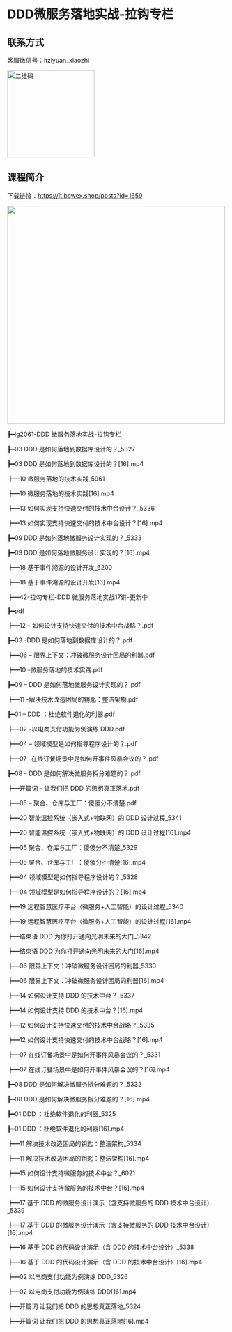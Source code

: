 # DDD微服务落地实战-拉钩专栏

## 联系方式

客服微信号：itziyuan_xiaozhi

<img src="https://ziyuanyun.oss-cn-guangzhou.aliyuncs.com/common/20240614073449/666b82192834a.jpg" width="200" height="200" alt="二维码">

## 课程简介

下载链接：https://it.bcwex.shop/posts?id=1659

<img src="https://ziyuanyun.oss-cn-guangzhou.aliyuncs.com/yun/20240515183501/66448fd5ad227.jpg" width="500" alt="">

  ┣━lg2061-DDD 微服务落地实战-拉钩专栏

 ┣━03 DDD 是如何落地到数据库设计的？_5327

 ┣━03 DDD 是如何落地到数据库设计的？[16].mp4

 ┣━10 微服务落地的技术实践_5961

 ┣━10 微服务落地的技术实践[16].mp4

 ┣━13 如何实现支持快速交付的技术中台设计？_5336

 ┣━13 如何实现支持快速交付的技术中台设计？[16].mp4

 ┣━09 DDD 是如何落地微服务设计实现的？_5333

 ┣━09 DDD 是如何落地微服务设计实现的？[16].mp4

 ┣━18 基于事件溯源的设计开发_6200

 ┣━18 基于事件溯源的设计开发[16].mp4

 ┣━42-拉勾专栏-DDD 微服务落地实战17讲-更新中

 ┣━pdf

 ┣━12 &#8211; 如何设计支持快速交付的技术中台战略？.pdf

 ┣━03 -DDD 是如何落地到数据库设计的？.pdf

 ┣━06 &#8211; 限界上下文：冲破微服务设计困局的利器.pdf

 ┣━10 -微服务落地的技术实践.pdf

 ┣━09 &#8211; DDD 是如何落地微服务设计实现的？.pdf

 ┣━11 -解决技术改造困局的钥匙：整洁架构.pdf

 ┣━01 &#8211; DDD ：杜绝软件退化的利器.pdf

 ┣━02 -以电商支付功能为例演练 DDD.pdf

 ┣━04 &#8211; 领域模型是如何指导程序设计的？.pdf

 ┣━07 -在线订餐场景中是如何开事件风暴会议的？.pdf

 ┣━08 &#8211; DDD 是如何解决微服务拆分难题的？.pdf

 ┣━开篇词 &#8211; 让我们把 DDD 的思想真正落地.pdf

 ┣━05 &#8211; 聚合、仓库与工厂：傻傻分不清楚.pdf

 ┣━20 智能温控系统（嵌入式+物联网）的 DDD 设计过程_5341

 ┣━20 智能温控系统（嵌入式+物联网）的 DDD 设计过程[16].mp4

 ┣━05 聚合、仓库与工厂：傻傻分不清楚_5329

 ┣━05 聚合、仓库与工厂：傻傻分不清楚[16].mp4

 ┣━04 领域模型是如何指导程序设计的？_5328

 ┣━04 领域模型是如何指导程序设计的？[16].mp4

 ┣━19 远程智慧医疗平台（微服务+人工智能）的设计过程_5340

 ┣━19 远程智慧医疗平台（微服务+人工智能）的设计过程[16].mp4

 ┣━结束语 DDD 为你打开通向光明未来的大门_5342

 ┣━结束语 DDD 为你打开通向光明未来的大门[16].mp4

 ┣━06 限界上下文：冲破微服务设计困局的利器_5330

 ┣━06 限界上下文：冲破微服务设计困局的利器[16].mp4

 ┣━14 如何设计支持 DDD 的技术中台？_5337

 ┣━14 如何设计支持 DDD 的技术中台？[16].mp4

 ┣━12 如何设计支持快速交付的技术中台战略？_5335

 ┣━12 如何设计支持快速交付的技术中台战略？[16].mp4

 ┣━07 在线订餐场景中是如何开事件风暴会议的？_5331

 ┣━07 在线订餐场景中是如何开事件风暴会议的？[16].mp4

 ┣━08 DDD 是如何解决微服务拆分难题的？_5332

 ┣━08 DDD 是如何解决微服务拆分难题的？[16].mp4

 ┣━01 DDD ：杜绝软件退化的利器_5325

 ┣━01 DDD ：杜绝软件退化的利器[16].mp4

 ┣━11 解决技术改造困局的钥匙：整洁架构_5334

 ┣━11 解决技术改造困局的钥匙：整洁架构[16].mp4

 ┣━15 如何设计支持微服务的技术中台？_6021

 ┣━15 如何设计支持微服务的技术中台？[16].mp4

 ┣━17 基于 DDD 的微服务设计演示（含支持微服务的 DDD 技术中台设计）_5339

 ┣━17 基于 DDD 的微服务设计演示（含支持微服务的 DDD 技术中台设计）[16].mp4

 ┣━16 基于 DDD 的代码设计演示（含 DDD 的技术中台设计）_5338

 ┣━16 基于 DDD 的代码设计演示（含 DDD 的技术中台设计）[16].mp4

 ┣━02 以电商支付功能为例演练 DDD_5326

 ┣━02 以电商支付功能为例演练 DDD[16].mp4

 ┣━开篇词 让我们把 DDD 的思想真正落地_5324

 ┣━开篇词 让我们把 DDD 的思想真正落地[16].mp4

  
